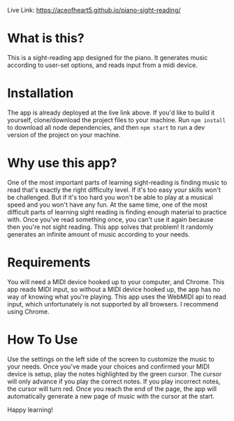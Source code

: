 Live Link: https://aceofheart5.github.io/piano-sight-reading/

# What is this?
This is a sight-reading app designed for the piano. It generates music according to user-set options, and reads input from a midi device. 

# Installation
The app is already deployed at the live link above. If you'd like to build it yourself, clone/download the project files to your machine. Run `npm install` to download all node dependencies, and then `npm start` to run a dev version of the project on your machine.

# Why use this app?
One of the most important parts of learning sight-reading is finding music to read that's exactly the right difficulty level. If it's too easy your skills won't be challenged. But if it's too hard you won't be able to play at a musical speed and you won't have any fun. At the same time, one of the most difficult parts of learning sight reading is finding enough material to practice with. Once you've read something once, you can't use it again because then you're not sight reading. This app solves that problem! It randomly generates an infinite amount of music according to your needs.

# Requirements
You will need a MIDI device hooked up to your computer, and Chrome. This app reads MIDI input, so without a MIDI device hooked up, the app has no way of knowing what you're playing. This app uses the WebMIDI api to read input, which unfortunately is not supported by all browsers. I recommend using Chrome.

# How To Use
Use the settings on the left side of the screen to customize the music to your needs. Once you've made your choices and confirmed your MIDI device is setup, play the notes highlighted by the green cursor. The cursor will only advance if you play the correct notes. If you play incorrect notes, the cursor will turn red. Once you reach the end of the page, the app will automatically generate a new page of music with the cursor at the start. 

Happy learning!
